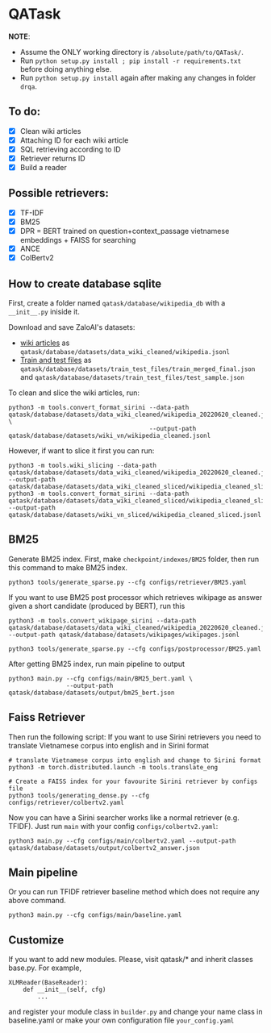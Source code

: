 # QATask

**NOTE**: 
- Assume the ONLY working directory is `/absolute/path/to/QATask/`.
- Run `python setup.py install ; pip install -r requirements.txt` before doing anything else.
- Run `python setup.py install` again after making any changes in folder `drqa`.

## To do:
- [x] Clean wiki articles
- [x] Attaching ID for each wiki article
- [x] SQL retrieving according to ID
- [x] Retriever returns ID
- [x] Build a reader

## Possible retrievers:
- [x] TF-IDF
- [x] BM25
- [x] DPR = BERT trained on question+context_passage vietnamese embeddings + FAISS for searching
- [x] ANCE
- [x] ColBertv2

## How to create database sqlite
First, create a folder named `qatask/database/wikipedia_db` with a `__init__.py` iniside it.

Download and save ZaloAI's datasets:
- [wiki articles](https://dl-challenge.zalo.ai/e2e-question-answering/wikipedia_20220620_cleaned.zip) 
as `qatask/database/datasets/data_wiki_cleaned/wikipedia.jsonl`
- [Train and test files](https://dl-challenge.zalo.ai/e2e-question-answering/e2eqa-train+public_test-v1.zip) as `qatask/database/datasets/train_test_files/train_merged_final.json` and `qatask/database/datasets/train_test_files/test_sample.json`

To clean and slice the wiki articles, run:
```
python3 -m tools.convert_format_sirini --data-path qatask/database/datasets/data_wiki_cleaned/wikipedia_20220620_cleaned.jsonl \
                                       --output-path qatask/database/datasets/wiki_vn/wikipedia_cleaned.jsonl
```
However, if want to slice it first you can run:
```
python3 -m tools.wiki_slicing --data-path qatask/database/datasets/data_wiki_cleaned/wikipedia_20220620_cleaned.jsonl --output-path qatask/database/datasets/data_wiki_cleaned_sliced/wikipedia_cleaned_sliced.jsonl
python3 -m tools.convert_format_sirini --data-path qatask/database/datasets/data_wiki_cleaned_sliced/wikipedia_cleaned_sliced.jsonl --output-path qatask/database/datasets/wiki_vn_sliced/wikipedia_cleaned_sliced.jsonl
```
## BM25
Generate BM25 index. First, make `checkpoint/indexes/BM25` folder, then run this command to make BM25 index.
```
python3 tools/generate_sparse.py --cfg configs/retriever/BM25.yaml
```
If you want to use BM25 post processor which retrieves wikipage as answer given a short candidate (produced by BERT), run this
```
python3 -m tools.convert_wikipage_sirini --data-path qatask/database/datasets/data_wiki_cleaned/wikipedia_20220620_cleaned.jsonl --output-path qatask/database/datasets/wikipages/wikipages.jsonl 
```
```
python3 tools/generate_sparse.py --cfg configs/postprocessor/BM25.yaml
```
After getting BM25 index, run main pipeline to output 
```
python3 main.py --cfg configs/main/BM25_bert.yaml \
                --output-path qatask/database/datasets/output/bm25_bert.json
```
## Faiss Retriever
Then run the following script:
If you want to use Sirini retrievers you need to translate Vietnamese corpus into english and in Sirini format
```
# translate Vietnamese corpus into english and change to Sirini format
python3 -m torch.distributed.launch -m tools.translate_eng

# Create a FAISS index for your favourite Sirini retriever by configs file 
python3 tools/generating_dense.py --cfg configs/retriever/colbertv2.yaml 
``` 
Now you can have a Sirini searcher works like a normal retriever (e.g. TFIDF). Just run `main` with your config `configs/colbertv2.yaml`:
```
python3 main.py --cfg configs/main/colbertv2.yaml --output-path qatask/database/datasets/output/colbertv2_answer.json 
```
## Main pipeline
Or you can run TFIDF retriever baseline method which does not require any above command.
```
python3 main.py --cfg configs/main/baseline.yaml
```
## Customize
If you want to add new modules. Please, visit qatask/* and inherit classes base.py. For example, 
```
XLMReader(BaseReader):
    def __init__(self, cfg)
        ...
```
and register your module class in `builder.py` and change your name class in baseline.yaml or make your own configuration file `your_config.yaml`
